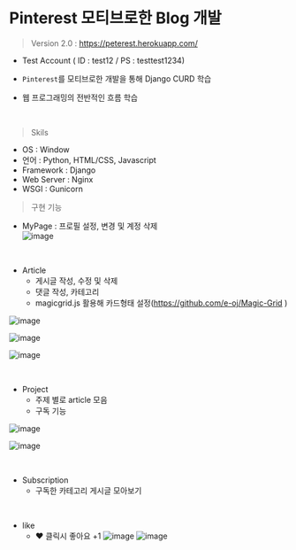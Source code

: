 # Pinterest 모티브로한 Blog 개발
> Version 2.0 : https://peterest.herokuapp.com/
- Test Account ( ID : test12 / PS : testtest1234)


- `Pinterest`를 모티브로한 개발을 통해 Django CURD 학습
- 웹 프로그래밍의 전반적인 흐름 학습

<br>

> Skils 

- OS : Window
- 언어 : Python, HTML/CSS, Javascript
- Framework : Django
- Web Server : Nginx
- WSGI : Gunicorn

> 구현 기능

- MyPage : 프로필 설정, 변경 및 계정 삭제 <br>
![image](https://user-images.githubusercontent.com/76996686/133378848-7b673f58-5214-4bfd-9e1f-87732ec00970.png)

<br>

- Article
  - 게시글 작성, 수정 및 삭제 
  - 댓글 작성, 카테고리 
  - magicgrid.js 활용해 카드형태 설정(https://github.com/e-oj/Magic-Grid )

![image](https://user-images.githubusercontent.com/76996686/133379495-c51846f8-1c7b-419f-8cfd-8c8408b3319c.png)

![image](https://user-images.githubusercontent.com/76996686/133379610-8b3a2ef4-2359-47d3-911c-3ca3a8c856bb.png)

![image](https://user-images.githubusercontent.com/76996686/133380365-5491e19d-46ba-4d5b-9d59-ee1da9cdecf0.png)

<br>

- Project
  - 주제 별로 article 모음
  - 구독 기능

![image](https://user-images.githubusercontent.com/76996686/133379820-d2c4353a-2a33-48a5-9775-e7292346cb3d.png)

![image](https://user-images.githubusercontent.com/76996686/133380071-24387e25-235a-4ea1-8b92-aa496165f0a0.png)

<br>

- Subscription
  - 구독한 카테고리 게시글 모아보기

<br>

- like
  - ♥ 클릭시 좋아요 +1
![image](https://user-images.githubusercontent.com/76996686/134018600-742dc36b-8548-4c61-b307-0ad6f982e919.png)
![image](https://user-images.githubusercontent.com/76996686/134018689-63818491-f21f-4d47-b21d-1ed5905a06a1.png)



